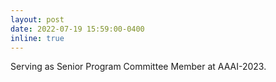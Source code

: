 ```yaml
---
layout: post
date: 2022-07-19 15:59:00-0400
inline: true
---
```


Serving as Senior Program Committee Member at AAAI-2023. 
